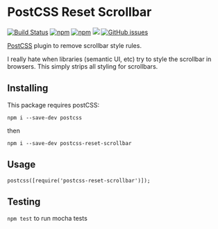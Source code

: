 # PostCSS Reset Scrollbar 
[![Build Status](https://travis-ci.org/keegandonley/postcss-reset-scrollbar.svg?branch=master)](https://travis-ci.org/keegandonley/postcss-reset-scrollbar)
[![npm](https://img.shields.io/npm/v/postcss-reset-scrollbar.svg)](https://www.npmjs.com/package/postcss-reset-scrollbar)
[![npm](https://img.shields.io/npm/l/postcss-reset-scrollbar.svg)](https://www.npmjs.com/package/postcss-reset-scrollbar)
[![](https://img.shields.io/github/issues-pr/keegandonley/postcss-reset-scrollbar.svg)](https://github.com/keegandonley/postcss-reset-scrollbar/pulls)
[![GitHub issues](https://img.shields.io/github/issues/keegandonley/postcss-reset-scrollbar.svg)](https://github.com/keegandonley/postcss-reset-scrollbar/issues)

[PostCSS](https://github.com/postcss/postcss) plugin to remove scrollbar style rules.

I really hate when libraries (semantic UI, etc) try to style the scrollbar in browsers. This simply strips all styling for scrollbars. 

## Installing
This package requires postCSS:

`npm i --save-dev postcss`

then

`npm i --save-dev postcss-reset-scrollbar`

## Usage

`postcss([require('postcss-reset-scrollbar')]);`

## Testing

`npm test` to run mocha tests

